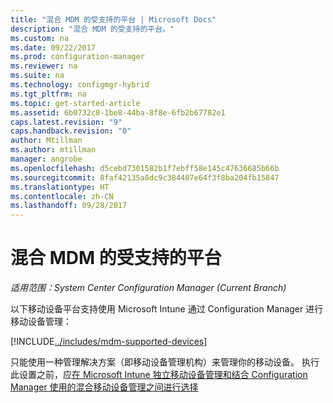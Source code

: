 ```yaml
---
title: "混合 MDM 的受支持的平台 | Microsoft Docs"
description: "混合 MDM 的受支持的平台。"
ms.custom: na
ms.date: 09/22/2017
ms.prod: configuration-manager
ms.reviewer: na
ms.suite: na
ms.technology: configmgr-hybrid
ms.tgt_pltfrm: na
ms.topic: get-started-article
ms.assetid: 6b0732c8-1be8-44ba-8f8e-6fb2b67782e1
caps.latest.revision: "9"
caps.handback.revision: "0"
author: Mtillman
ms.author: mtillman
manager: angrobe
ms.openlocfilehash: d5cebd7301582b1f7ebff58e145c47636685b66b
ms.sourcegitcommit: 8faf42135a8dc9c384407e64f3f8ba204fb15847
ms.translationtype: HT
ms.contentlocale: zh-CN
ms.lasthandoff: 09/28/2017
---
```

# <a name="supported-device-platforms-for-hybrid-mdm"></a>混合 MDM 的受支持的平台

*适用范围：System Center Configuration Manager (Current Branch)*

以下移动设备平台支持使用 Microsoft Intune 通过 Configuration Manager 进行移动设备管理：

[!INCLUDE[../includes/mdm-supported-devices](../includes/mdm-supported-devices.md)]

只能使用一种管理解决方案（即移动设备管理机构）来管理你的移动设备。 执行此设置之前，应[在 Microsoft Intune 独立移动设备管理和结合 Configuration Manager 使用的混合移动设备管理之间进行选择](../understand/choose-between-standalone-intune-and-hybrid-mobile-device-management.md)
